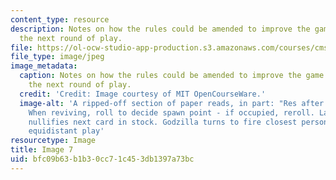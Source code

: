 ```yaml
---
content_type: resource
description: Notes on how the rules could be amended to improve the game will influence
  the next round of play.
file: https://ol-ocw-studio-app-production.s3.amazonaws.com/courses/cms-608-game-design-spring-2008/bfc09b63b1b30cc71c453db1397a73bc_07.jpg
file_type: image/jpeg
image_metadata:
  caption: Notes on how the rules could be amended to improve the game will influence
    the next round of play.
  credit: 'Credit: Image courtesy of MIT OpenCourseWare.'
  image-alt: 'A ripped-off section of paper reads, in part: "Res after 1 turn (post-death).
    When reviving, roll to decide spawn point - if occupied, reroll. Landing in pond
    nullifies next card in stock. Godzilla turns to fire closest person. In case of
    equidistant play'
resourcetype: Image
title: Image 7
uid: bfc09b63-b1b3-0cc7-1c45-3db1397a73bc
---
```

